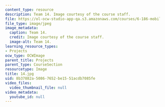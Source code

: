 ```yaml
---
content_type: resource
description: Team 14. Image courtesy of the course staff.
file: https://ol-ocw-studio-app-qa.s3.amazonaws.com/courses/6-186-mobile-autonomous-systems-laboratory-january-iap-2005/8b37882a50867652be1551acdb7085fe_14.jpg
file_type: image/jpeg
image_metadata:
  caption: Team 14.
  credit: Image courtesy of the course staff.
  image-alt: Team 14.
learning_resource_types:
- Projects
ocw_type: OCWImage
parent_title: Projects
parent_type: CourseSection
resourcetype: Image
title: 14.jpg
uid: 8b37882a-5086-7652-be15-51acdb7085fe
video_files:
  video_thumbnail_file: null
video_metadata:
  youtube_id: null
---
```

